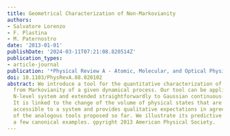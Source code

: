 ```yaml
---
title: Geometrical Characterization of Non-Markovianity
authors:
- Salvatore Lorenzo
- F. Plastina
- M. Paternostro
date: '2013-01-01'
publishDate: '2024-03-11T07:21:08.820514Z'
publication_types:
- article-journal
publication: '*Physical Review A - Atomic, Molecular, and Optical Physics*'
doi: 10.1103/PhysRevA.88.020102
abstract: We introduce a tool for the quantitative characterization of the departure
  from Markovianity of a given dynamical process. Our tool can be applied to a generic
  N-level system and extended straightforwardly to Gaussian continuous-variable systems.
  It is linked to the change of the volume of physical states that are dynamically
  accessible to a system and provides qualitative expectations in agreement with some
  of the analogous tools proposed so far. We illustrate its predictive power by tackling
  a few canonical examples. o̧pyright 2013 American Physical Society.
---
```

